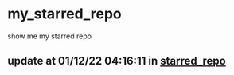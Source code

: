 # my_starred_repo
show me my starred repo

update at 01/12/22 04:16:11 in [starred_repo](./index.html)
---

